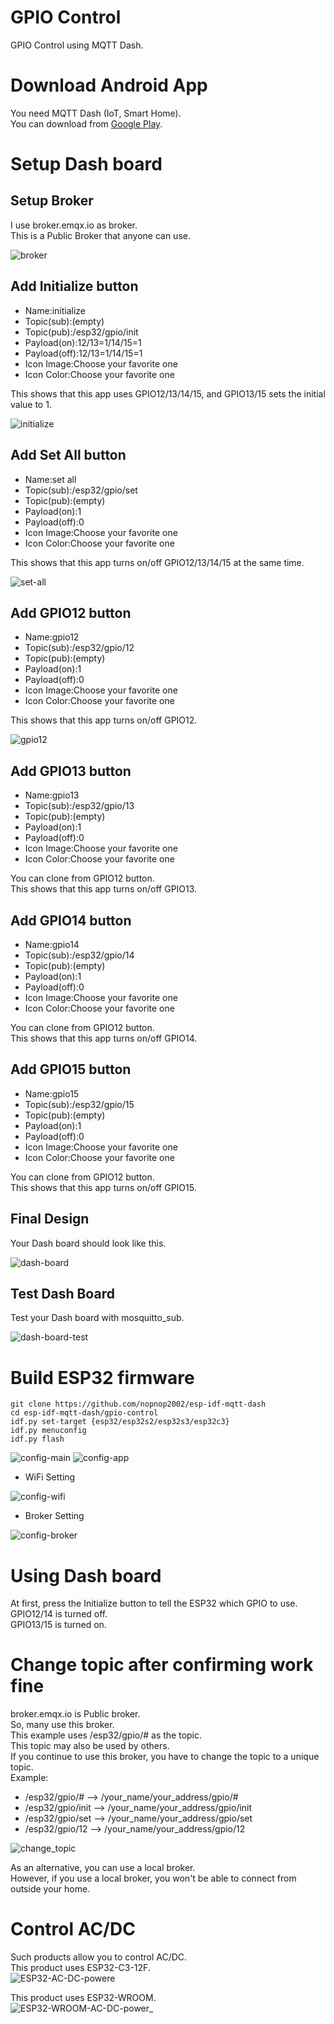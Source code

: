 # GPIO Control   
GPIO Control using MQTT Dash.   

# Download Android App   
You need MQTT Dash (IoT, Smart Home).   
You can download from [Google Play](https://play.google.com/store/apps/details?id=net.routix.mqttdash&gl=US).   

# Setup Dash board   

## Setup Broker
I use broker.emqx.io as broker.   
This is a Public Broker that anyone can use.   

![broker](https://user-images.githubusercontent.com/6020549/187803785-c902efc2-b3ee-4db7-bcdc-0c46e144baf0.jpg)


## Add Initialize button   
- Name:initialize
- Topic(sub):(empty)
- Topic(pub):/esp32/gpio/init
- Payload(on):12/13=1/14/15=1
- Payload(off):12/13=1/14/15=1
- Icon Image:Choose your favorite one
- Icon Color:Choose your favorite one

This shows that this app uses GPIO12/13/14/15, and GPIO13/15 sets the initial value to 1.   

![initialize](https://user-images.githubusercontent.com/6020549/187803828-61d3cfb3-8bb5-4339-a5e9-4fb2d1a9b09a.jpg)


## Add Set All button   
- Name:set all
- Topic(sub):/esp32/gpio/set
- Topic(pub):(empty)
- Payload(on):1
- Payload(off):0
- Icon Image:Choose your favorite one
- Icon Color:Choose your favorite one

This shows that this app turns on/off GPIO12/13/14/15 at the same time.   

![set-all](https://user-images.githubusercontent.com/6020549/187803860-95e4113d-9449-4ee0-b844-f6db38f09216.jpg)


## Add GPIO12 button   
- Name:gpio12
- Topic(sub):/esp32/gpio/12
- Topic(pub):(empty)
- Payload(on):1
- Payload(off):0
- Icon Image:Choose your favorite one
- Icon Color:Choose your favorite one

This shows that this app turns on/off GPIO12.   

![gpio12](https://user-images.githubusercontent.com/6020549/187803891-1d933778-78a9-40a7-8f52-55b714928843.jpg)


## Add GPIO13 button   
- Name:gpio13
- Topic(sub):/esp32/gpio/13
- Topic(pub):(empty)
- Payload(on):1
- Payload(off):0
- Icon Image:Choose your favorite one
- Icon Color:Choose your favorite one

You can clone from GPIO12 button.   
This shows that this app turns on/off GPIO13.   

## Add GPIO14 button   
- Name:gpio14
- Topic(sub):/esp32/gpio/14
- Topic(pub):(empty)
- Payload(on):1
- Payload(off):0
- Icon Image:Choose your favorite one
- Icon Color:Choose your favorite one

You can clone from GPIO12 button.   
This shows that this app turns on/off GPIO14.   

## Add GPIO15 button   
- Name:gpio15
- Topic(sub):/esp32/gpio/15
- Topic(pub):(empty)
- Payload(on):1
- Payload(off):0
- Icon Image:Choose your favorite one
- Icon Color:Choose your favorite one

You can clone from GPIO12 button.   
This shows that this app turns on/off GPIO15.   


## Final Design   
Your Dash board should look like this.   

![dash-board](https://user-images.githubusercontent.com/6020549/187803926-3b8fe872-5be2-44a1-85d4-e56b8d553d3f.jpg)


## Test Dash Board   
Test your Dash board with mosquitto_sub.   

![dash-board-test](https://user-images.githubusercontent.com/6020549/187803951-91084534-5621-4952-b2e4-11f3e8cd2b1a.jpg)


# Build ESP32 firmware
```
git clone https://github.com/nopnop2002/esp-idf-mqtt-dash
cd esp-idf-mqtt-dash/gpio-control
idf.py set-target {esp32/esp32s2/esp32s3/esp32c3}
idf.py menuconfig
idf.py flash
```

![config-main](https://user-images.githubusercontent.com/6020549/187825850-77d6baf8-2348-4c9a-877b-e4f7cdd35643.jpg)
![config-app](https://user-images.githubusercontent.com/6020549/187825856-b3ab44ff-2dd1-4e9a-afd0-ceca6641549d.jpg)

- WiFi Setting   

![config-wifi](https://user-images.githubusercontent.com/6020549/187825865-573ef57b-4486-4917-8775-72a55713fb38.jpg)

- Broker Setting   

![config-broker](https://user-images.githubusercontent.com/6020549/187825871-486fc80c-ed51-4402-8684-f5b812d37b9a.jpg)


# Using Dash board   
At first, press the Initialize button to tell the ESP32 which GPIO to use.   
GPIO12/14 is turned off.   
GPIO13/15 is turned on.   


# Change topic after confirming work fine   
broker.emqx.io is Public broker.   
So, many use this broker.   
This example uses /esp32/gpio/# as the topic.   
This topic may also be used by others.   
If you continue to use this broker, you have to change the topic to a unique topic.   
Example:   
- /esp32/gpio/# --> /your_name/your_address/gpio/#
- /esp32/gpio/init --> /your_name/your_address/gpio/init
- /esp32/gpio/set --> /your_name/your_address/gpio/set
- /esp32/gpio/12 --> /your_name/your_address/gpio/12

![change_topic](https://user-images.githubusercontent.com/6020549/187810285-767f7e6e-d00b-441b-b2b8-5ef352a51ce8.jpg)

As an alternative, you can use a local broker.   
However, if you use a local broker, you won't be able to connect from outside your home.    


# Control AC/DC
Such products allow you to control AC/DC.   
This product uses ESP32-C3-12F.   
![ESP32-AC-DC-powere](https://user-images.githubusercontent.com/6020549/188252502-a9bc238b-2256-4a4a-b96d-d0387f9cc19f.jpg)

This product uses ESP32-WROOM.   
![ESP32-WROOM-AC-DC-power_](https://user-images.githubusercontent.com/6020549/188252900-5b91f6c0-58ef-4313-ae2f-17e9c2ff3ceb.jpg)
